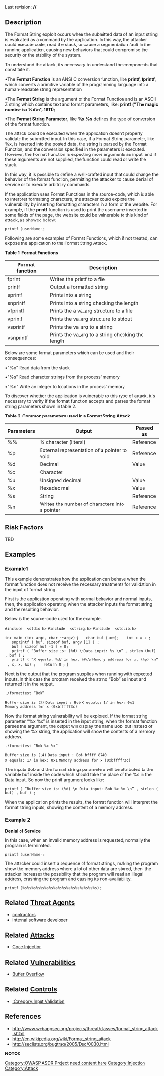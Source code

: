 Last revision: **//**



## Description

The Format String exploit occurs when the submitted data of an input
string is evaluated as a command by the application. In this way, the
attacker could execute code, read the stack, or cause a segmentation
fault in the running application, causing new behaviors that could
compromise the security or the stability of the system.

To understand the attack, it’s necessary to understand the components
that constitute it.

•The **Format Function** is an ANSI C conversion function, like
**printf, fprintf**, which converts a primitive variable of the
programming language into a human-readable string representation.

•The **Format String** is the argument of the Format Function and is an
ASCII Z string which contains text and format parameters, like: **printf
("The magic number is: %d\\n", 1911)**;

•The **Format String Parameter**, like **%x %s** defines the type of
conversion of the format function.

The attack could be executed when the application doesn’t properly
validate the submitted input. In this case, if a Format String
parameter, like %x, is inserted into the posted data, the string is
parsed by the Format Function, and the conversion specified in the
parameters is executed. However, the Format Function is expecting more
arguments as input, and if these arguments are not supplied, the
function could read or write the stack.

In this way, it is possible to define a well-crafted input that could
change the behavior of the format function, permitting the attacker to
cause denial of service or to execute arbitrary commands.

If the application uses Format Functions in the source-code, which is
able to interpret formatting characters, the attacker could explore the
vulnerability by inserting formatting characters in a form of the
website. For example, if the **printf** function is used to print the
username inserted in some fields of the page, the website could be
vulnerable to this kind of attack, as showed below:

`printf (userName);`

Following are some examples of Format Functions, which if not treated,
can expose the application to the Format String Attack.

**Table 1. Format Functions**

| Format function | Description                                        |
| --------------- | -------------------------------------------------- |
| fprint          | Writes the printf to a file                        |
| printf          | Output a formatted string                          |
| sprintf         | Prints into a string                               |
| snprintf        | Prints into a string checking the length           |
| vfprintf        | Prints the a va_arg structure to a file           |
| vprintf         | Prints the va_arg structure to stdout             |
| vsprintf        | Prints the va_arg to a string                     |
| vsnprintf       | Prints the va_arg to a string checking the length |

Below are some format parameters which can be used and their
consequences:

•"%x" Read data from the stack

•"%s" Read character strings from the process' memory

•"%n" Write an integer to locations in the process' memory

To discover whether the application is vulnerable to this type of
attack, it's necessary to verify if the format function accepts and
parses the format string parameters shown in table 2.

**Table 2. Common parameters used in a Format String Attack.**

| Parameters | Output                                         | Passed as |
| ---------- | ---------------------------------------------- | --------- |
| %%         | % character (literal)                          | Reference |
| %p         | External representation of a pointer to void   | Reference |
| %d         | Decimal                                        | Value     |
| %c         | Character                                      |           |
| %u         | Unsigned decimal                               | Value     |
| %x         | Hexadecimal                                    | Value     |
| %s         | String                                         | Reference |
| %n         | Writes the number of characters into a pointer | Reference |

## Risk Factors

TBD

## Examples

### Example1

This example demonstrates how the application can behave when the format
function does not receive the necessary treatments for validation in the
input of format string.

First is the application operating with normal behavior and normal
inputs, then, the application operating when the attacker inputs the
format string and the resulting behavior.

Below is the source-code used for the example.

`#include  <stdio.h>`
`#include  <string.h>`
`#include  <stdlib.h>`

`int main (int argc, char **argv)`
`{`
`   char buf [100];`
`   int x = 1 ; `
`   snprintf ( buf, sizeof buf, argv [1] ) ;`
`   buf [ sizeof buf -1 ] = 0;`
`   printf ( “Buffer size is: (%d) \nData input: %s \n” , strlen (buf) , buf ) ;`
`   printf ( “X equals: %d/ in hex: %#x\nMemory address for x: (%p) \n” , x, x, &x) ;`
`   return 0 ;`
`}`

Next is the output that the program supplies when running with expected
inputs. In this case the program received the string “Bob” as input and
returned it in the output.

`./formattest “Bob”`

`Buffer size is (3)`
`Data input : Bob`
`X equals: 1/ in hex: 0x1`
`Memory address for x (0xbffff73c)`

Now the format string vulnerability will be explored. If the format
string parameter “%x %x” is inserted in the input string, when the
format function parses the argument, the output will display the name
Bob, but instead of showing the %x string, the application will show the
contents of a memory address.

`./formattest “Bob %x %x”`

`Buffer size is (14)`
`Data input : Bob bffff 8740`
`X equals: 1/ in hex: 0x1`
`Memory address for x (0xbffff73c)`

The inputs Bob and the format strings parameters will be attributed to
the variable buf inside the code which should take the place of the %s
in the Data input. So now the printf argument looks like:

`printf ( “Buffer size is: (%d) \n Data input: Bob %x %x \n” , strlen (buf) , buf ) ;`

When the application prints the results, the format function will
interpret the format string inputs, showing the content of a memory
address.

### Example 2

**Denial of Service**

In this case, when an invalid memory address is requested, normally the
program is terminated.

`printf (userName);`

The attacker could insert a sequence of format strings, making the
program show the memory address where a lot of other data are stored,
then, the attacker increases the possibility that the program will read
an illegal address, crashing the program and causing its
non-availability.

`printf (%s%s%s%s%s%s%s%s%s%s%s%s%s%s%s%s%s);`

## Related [Threat Agents](Threat_Agents "wikilink")

  - [contractors](contractors "wikilink")
  - [internal software
    developer](internal_software_developer "wikilink")

## Related [Attacks](Attacks "wikilink")

  - [Code Injection](Code_Injection "wikilink")

## Related [Vulnerabilities](Vulnerabilities "wikilink")

  - [Buffer Overflow](Buffer_Overflow "wikilink")

## Related [Controls](Controls "wikilink")

  - [:Category:Input Validation](:Category:Input_Validation "wikilink")

## References

  - <http://www.webappsec.org/projects/threat/classes/format_string_attack.shtml>
  - <http://en.wikipedia.org/wiki/Format_string_attack>
  - <http://seclists.org/bugtraq/2005/Dec/0030.html>

__NOTOC__

[Category:OWASP ASDR Project](Category:OWASP_ASDR_Project "wikilink")
[need content here](Category:FIXME "wikilink")
[Category:Injection](Category:Injection "wikilink")
[Category:Attack](Category:Attack "wikilink")